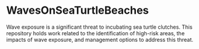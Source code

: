 # WavesOnSeaTurtleBeaches
Wave exposure is a significant threat to incubating sea turtle clutches. This repository holds work related to the identification of high-risk areas, the impacts of wave exposure, and management options to address this threat.
